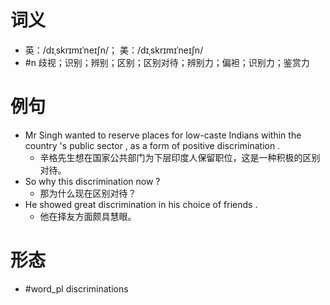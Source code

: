 # 词义
- 英：/dɪˌskrɪmɪˈneɪʃn/； 美：/dɪˌskrɪmɪˈneɪʃn/
- #n 歧视；识别；辨别；区别；区别对待；辨别力；偏袒；识别力；鉴赏力
# 例句
- Mr Singh wanted to reserve places for low-caste Indians within the country 's public sector , as a form of positive discrimination .
	- 辛格先生想在国家公共部门为下层印度人保留职位，这是一种积极的区别对待。
- So why this discrimination now ?
	- 那为什么现在区别对待？
- He showed great discrimination in his choice of friends .
	- 他在择友方面颇具慧眼。
# 形态
- #word_pl discriminations
